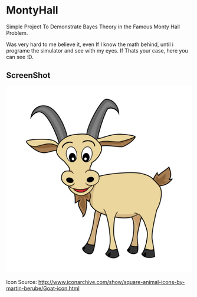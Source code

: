 # MontyHall
Simple Project To Demonstrate Bayes Theory in the Famous Monty Hall Problem. 

Was very hard to me believe it, even If I know the math behind, until i programe the simulator and see with my eyes. If Thats your case, here you can see :D.

## ScreenShot
![GitHub Logo](/WindowApp/WindowApp/Images/goat.png)

Icon Source:
http://www.iconarchive.com/show/square-animal-icons-by-martin-berube/Goat-icon.html
